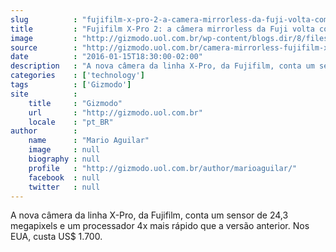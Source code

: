 ```yaml
---
slug          : "fujifilm-x-pro-2-a-camera-mirrorless-da-fuji-volta-com-furia"
title         : "Fujifilm X-Pro 2: a câmera mirrorless da Fuji volta com fúria"
image         : "http://gizmodo.uol.com.br/wp-content/blogs.dir/8/files/2016/01/fujixpro2.jpg"
source        : "http://gizmodo.uol.com.br/camera-mirrorless-fujifilm-xpro2/"
date          : "2016-01-15T18:30:00-02:00"
description   : "A nova câmera da linha X-Pro, da Fujifilm, conta um sensor de 24,3 megapixels e um processador 4x mais rápido que a versão anterior. Nos EUA, custa US$ 1.700."
categories    : ['technology']
tags          : ['Gizmodo']
site          :
    title     : "Gizmodo"
    url       : "http://gizmodo.uol.com.br"
    locale    : "pt_BR"
author        :
    name      : "Mario Aguilar"
    image     : null
    biography : null
    profile   : "http://gizmodo.uol.com.br/author/marioaguilar/"
    facebook  : null
    twitter   : null
---
```


A nova câmera da linha X-Pro, da Fujifilm, conta um sensor de 24,3 megapixels e um processador 4x mais rápido que a versão anterior. Nos EUA, custa US$ 1.700.
